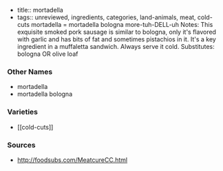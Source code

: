 - title:: mortadella
- tags:: unreviewed, ingredients, categories, land-animals, meat, cold-cuts
mortadella = mortadella bologna more-tuh-DELL-uh Notes: This exquisite smoked pork sausage is similar to bologna, only it's flavored with garlic and has bits of fat and sometimes pistachios in it. It's a key ingredient in a muffaletta sandwich. Always serve it cold. Substitutes: bologna OR olive loaf

### Other Names

* mortadella
* mortadella bologna

### Varieties

* [[cold-cuts]]

### Sources
* http://foodsubs.com/MeatcureCC.html

